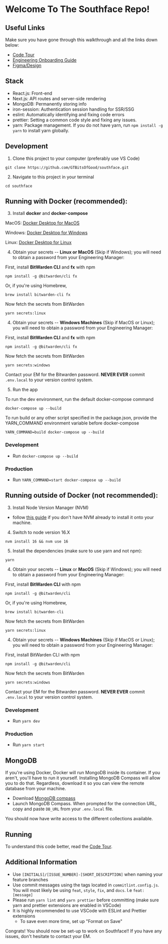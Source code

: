 # Welcome To The Southface Repo!

## Useful Links

Make sure you have gone through this walkthrough and all the links down below:

- [Code Tour](/CODETOUR.md)
- [Engineering Onboarding Guide](https://gtbitsofgood.notion.site/Engineering-Onboarding-Guide-a22683c9388a4b9fb03de442f6664aae)
- [Figma/Design](https://www.figma.com/file/YTJqtLkjyxYdS3UkfR9dza/Southface-%2F-Fall22?node-id=0%3A1&t=HjMuBBxgKAeaLCzm-1)

## Stack

- React.js: Front-end
- Next.js: API routes and server-side rendering
- MongoDB: Permanently storing info
- iron-session: Authentication session handling for SSR/SSG
- eslint: Automatically identifying and fixing code errors
- prettier: Setting a common code style and fixing any issues.
- yarn: Package management. If you do not have yarn, run `npm install -g yarn` to install yarn globally.

## Development

1. Clone this project to your computer (preferably use VS Code)

```
git clone https://github.com/GTBitsOfGood/southface.git
```

2. Navigate to this project in your terminal

```
cd southface
```

## Running with Docker (recommended):

3. Install **docker** and **docker-compose**

MacOS: [Docker Desktop for MacOS](https://docs.docker.com/desktop/install/mac-install/)

Windows: [Docker Desktop for Windows](https://docs.docker.com/desktop/install/windows-install/)

Linux: [Docker Desktop for Linux](https://docs.docker.com/desktop/install/linux-install/)

4. Obtain your secrets -- **Linux or MacOS** (Skip if Windows); you will need to obtain a password from your Engineering Manager:

First, install **BitWarden CLI** and **fx** with npm

```
npm install -g @bitwarden/cli fx
```

Or, if you're using Homebrew,

```
brew install bitwarden-cli fx
```

Now fetch the secrets from BitWarden

```
yarn secrets:linux
```

4. Obtain your secrets -- **Windows Machines** (Skip if MacOS or Linux); you will need to obtain a password from your Engineering Manager:

First, install **BitWarden CLI** and **fx** with npm

```
npm install -g @bitwarden/cli fx
```

Now fetch the secrets from BitWarden

```
yarn secrets:windows
```

Contact your EM for the Bitwarden password. **NEVER EVER** commit `.env.local` to your version control system.

5. Run the app

To run the dev environment, run the default docker-compose command

```
docker-compose up --build
```

To run build or any other script specified in the package.json, provide the YARN_COMMAND environment variable before docker-compose

```
YARN_COMMAND=build docker-compose up --build
```

### Development

- Run `docker-compose up --build`

### Production

- Run `YARN_COMMAND=start docker-compose up --build`

## Running outside of Docker (not recommended):

3. Install Node Version Manager (NVM)

- follow [this guide](https://www.freecodecamp.org/news/node-version-manager-nvm-install-guide/) if you don't have NVM already to install it onto your machine.

4. Switch to node version 16.X

```
nvm install 16 && nvm use 16
```

5. Install the dependencies (make sure to use yarn and not npm):

```
yarn
```

4. Obtain your secrets -- **Linux** or **MacOS** (Skip if Windows); you will need to obtain a password from your Engineering Manager:

First, install **BitWarden CLI** with npm

```
npm install -g @bitwarden/cli
```

Or, if you're using Homebrew,

```
brew install bitwarden-cli
```

Now fetch the secrets from BitWarden

```
yarn secrets:linux
```

4. Obtain your secrets -- **Windows Machines** (Skip if MacOS or Linux); you will need to obtain a password from your Engineering Manager:

First, install BitWarden CLI with npm

```
npm install -g @bitwarden/cli
```

Now fetch the secrets from BitWarden

```
yarn secrets:windows
```

Contact your EM for the Bitwarden password. **NEVER EVER** commit `.env.local` to your version control system.

### Development

- Run `yarn dev`

### Production

- Run `yarn start`

## MongoDB

If you're using Docker, Docker will run MongoDB inside its container. If you aren't, you'll have to run it yourself. Installing MongoDB Compass will allow you to do that. Regardless, download it so you can view the remote database from your machine.

- Download [MongoDB compass](https://www.mongodb.com/try/download/compass)
- Launch MongoDB Compass. When prompted for the connection URL, copy and paste `DB_URL` from your `.env.local` file.

You should now have write access to the different collections available.

## Running

To understand this code better, read the [Code Tour](/CODETOUR.md).

## Additional Information

- Use `[INITIALS]/[ISSUE_NUMBER]-[SHORT_DESCRIPTION]` when naming your feature branches
- Use commit messages using the tags located in `commitlint.config.js`. You will most likely be using `feat`, `style`, `fix`, and `docs`. I.e `feat: [message]`
- Please run `yarn lint` and `yarn prettier` before committing (make sure yarn and prettier extensions are enabled in VSCode)
- It is highly recommended to use VSCode with ESLint and Prettier extensions
  - To save even more time, set up "Format on Save"

Congrats! You should now be set-up to work on Southface!! If you have any issues, don't hesitate to contact your EM.
